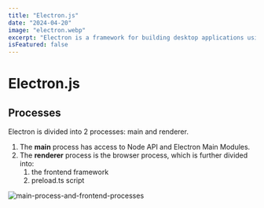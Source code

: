```yaml
---
title: "Electron.js"
date: "2024-04-20"
image: "electron.webp"
excerpt: "Electron is a framework for building desktop applications using JavaScript, HTML, and CSS."
isFeatured: false
---
```


# Electron.js

## Processes

Electron is divided into 2 processes: main and renderer.

1. The **main** process has access to Node API and Electron Main Modules.
2. The **renderer** process is the browser process, which is further divided into:
   1. the frontend framework
   2. preload.ts script

![main-process-and-frontend-processes](electron-processes.png)
